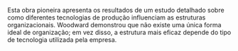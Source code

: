 Esta obra pioneira apresenta os resultados de um estudo detalhado sobre como diferentes tecnologias de produção influenciam as estruturas organizacionais. Woodward demonstrou que não existe uma única forma ideal de organização; em vez disso, a estrutura mais eficaz depende do tipo de tecnologia utilizada pela empresa.